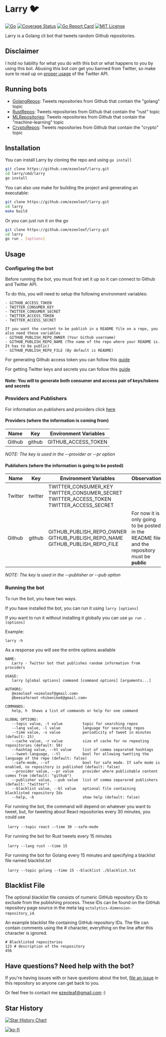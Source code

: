 # Larry 🐦
[![Go](https://github.com/ezeoleaf/larry/actions/workflows/go.yml/badge.svg?branch=main)](https://github.com/ezeoleaf/larry/actions/workflows/go.yml)
[![Coverage Status](https://coveralls.io/repos/github/ezeoleaf/larry/badge.svg?branch=main)](https://coveralls.io/github/ezeoleaf/larry?branch=main)
[![Go Report Card](https://goreportcard.com/badge/github.com/ezeoleaf/larry)](https://goreportcard.com/report/github.com/ezeoleaf/larry)
[![MIT License](https://img.shields.io/github/license/ezeoleaf/larry?style=flat-square)](https://github.com/ezeoleaf/larry/blob/main/LICENSE)

Larry is a Golang cli bot that tweets random Github repositories.

## Disclaimer

I hold no liability for what you do with this bot or what happens to you by using this bot. Abusing this bot *can* get you banned from Twitter, so make sure to read up on [proper usage](https://support.twitter.com/articles/76915-automation-rules-and-best-practices) of the Twitter API.

## Running bots

- [GolangRepos](https://twitter.com/GolangRepos): Tweets repositories from Github that contain the "golang" topic
- [RustRepos](https://twitter.com/RustRepos): Tweets repositories from Github that contain the "rust" topic
- [MLRepositories](https://twitter.com/MLRepositories): Tweets repositories from Github that contain the "machine-learning" topic
- [CryptoRepos](https://twitter.com/CryptoRepos): Tweets repositories from Github that contain the "crypto" topic

## Installation

You can install Larry by cloning the repo and using `go install`

```bash
git clone https://github.com/ezeoleaf/larry.git
cd larry/cmd/larry
go install
```

You can also use make for building the project and generating an executable:
```bash
git clone https://github.com/ezeoleaf/larry.git
cd larry
make build
```

Or you can just run it on the go
```bash
git clone https://github.com/ezeoleaf/larry.git
cd larry
go run . [options]
```

## Usage

### Configuring the bot

Before running the bot, you must first set it up so it can connect to Github and Twitter API.

To do this, you will need to setup the following environment variables:
```
- GITHUB_ACCESS_TOKEN
- TWITTER_CONSUMER_KEY
- TWITTER_CONSUMER_SECRET
- TWITTER_ACCESS_TOKEN
- TWITTER_ACCESS_SECRET

If you want the content to be publish in a README file on a repo, you also need these variables
- GITHUB_PUBLISH_REPO_OWNER (Your Github username)
- GITHUB_PUBLISH_REPO_NAME (The name of the repo where your README is. It has to be public)
- GITHUB_PUBLISH_REPO_FILE (By default is README)
```

For generating Github access token you can follow this [guide](https://docs.github.com/en/free-pro-team@latest/github/authenticating-to-github/creating-a-personal-access-token)

For getting Twitter keys and secrets you can follow this [guide](https://developer.twitter.com/en/docs/twitter-api/getting-started/guide)

#### Note: You will to generate both consumer and access pair of keys/tokens and secrets

### Providers and Publishers

For information on publishers and providers click [here](PublishersAndProviders.md)
#### Providers (where the information is coming from)

| Name         | Key    | Environment Variables |
|--------------|:------:|-----------------------|
| Github       | github |   GITHUB_ACCESS_TOKEN |

_NOTE: The key is used in the --provider or --pr option_

#### Publishers (where the information is going to be posted)

| Name         | Key     | Environment Variables | Observation |
|--------------|:-------:|----------------------| -------------|
| Twitter      | twitter | TWITTER_CONSUMER_KEY<br>TWITTER_CONSUMER_SECRET<br>TWITTER_ACCESS_TOKEN<br>TWITTER_ACCESS_SECRET | |
| Github       | github  | GITHUB_PUBLISH_REPO_OWNER<br>GITHUB_PUBLISH_REPO_NAME<br>GITHUB_PUBLISH_REPO_FILE | For now it is only going to be posted in the README file and the repository must be **public** |

_NOTE: The key is used in the --publisher or --pub option_

### Running the bot

To run the bot, you have two ways.

If you have installed the bot, you can run it using
  `larry [options]`

If you want to run it without installing it globally you can use
  `go run . [options]`

Example:

`larry -h`

As a response you will see the entire options available

```
NAME:
   Larry - Twitter bot that publishes random information from providers

USAGE:
   larry [global options] command [command options] [arguments...]

AUTHORS:
   @ezeoleaf <ezeoleaf@gmail.com>
   @beesaferoot <hikenike6@gmail.com>

COMMANDS:
   help, h  Shows a list of commands or help for one command

GLOBAL OPTIONS:
   --topic value, -t value         topic for searching repos
   --lang value, -l value          language for searching repos
   --time value, -x value          periodicity of tweet in minutes (default: 15)
   --cache value, -r value         size of cache for no repeating repositories (default: 50)
   --hashtag value, --ht value     list of comma separated hashtags
   --tweet-language, --tl          bool for allowing twetting the language of the repo (default: false)
   --safe-mode, --sf               bool for safe mode. If safe mode is enabled, no repository is published (default: false)
   --provider value, --pr value    provider where publishable content comes from (default: "github")
   --publisher value, --pub value  list of comma separared publishers (default: "twitter")
   --blacklist value, --bl value   optional file containing blacklisted repository Ids
   --help, -h                      show help (default: false)
```

For running the bot, the command will depend on whatever you want to tweet, but, for tweeting about React repositories every 30 minutes, you could use

&nbsp;&nbsp;`larry --topic react --time 30 --safe-mode`

For running the bot for Rust tweets every 15 minutes

&nbsp;&nbsp;`larry --lang rust --time 15`

For running the bot for Golang every 15 minutes and specifying a blacklist file named blacklist.txt

&nbsp;&nbsp;`larry --topic golang --time 15 --blacklist ./blacklist.txt`


## Blacklist File

The optional blacklist file consists of numeric GitHub repository IDs to exclude from the publishing process. These IDs can be found on the GitHub repository page source in the meta tag `octolytics-dimension-repository_id`.

An example blacklist file containing GitHub repository IDs. The file can contain comments using the # character, everything on the line after this character is ignored.

```
# Blacklisted repositories
123 # description of the respository
456
```


## Have questions? Need help with the bot?

If you're having issues with or have questions about the bot, [file an issue](https://github.com/ezeoleaf/larry/issues) in this repository so anyone can get back to you.

Or feel free to contact me <ezeoleaf@gmail.com> :)

## Star History

[![Star History Chart](https://api.star-history.com/svg?repos=ezeoleaf/larry&type=Date)](https://star-history.com/#ezeoleaf/larry)

[![ko-fi](https://ko-fi.com/img/githubbutton_sm.svg)](https://ko-fi.com/H2H47X7QW)

